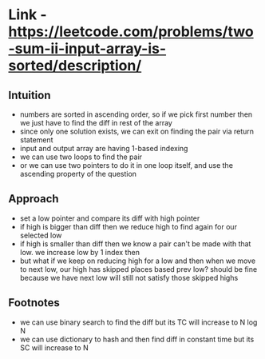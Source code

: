 # Link - https://leetcode.com/problems/two-sum-ii-input-array-is-sorted/description/

## Intuition
- numbers are sorted in ascending order, so if we pick first number then we just have to find the diff in rest of the array 
- since only one solution exists, we can exit on finding the pair via return statement
- input and output array are having 1-based indexing 
- we can use two loops to find the pair 
- or we can use two pointers to do it in one loop itself, and use the ascending property of the question 

## Approach 
- set a low pointer and compare its diff with high pointer
- if high is bigger than diff then we reduce high to find again for our selected low 
- if high is smaller than diff then we know a pair can't be made with that low. we increase low by 1 index then
- but what if we keep on reducing high for a low and then when we move to next low, our high has skipped places based prev low? should be fine because we have next low will still not satisfy those skipped highs

## Footnotes
- we can use binary search to find the diff but its TC will increase to N log N 
- we can use dictionary to hash and then find diff in constant time but its SC will increase to N 